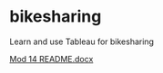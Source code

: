 # bikesharing
Learn and use Tableau for bikesharing

[Mod 14 README.docx](https://github.com/mmh926/bikesharing/files/6527335/Mod.14.README.docx)
